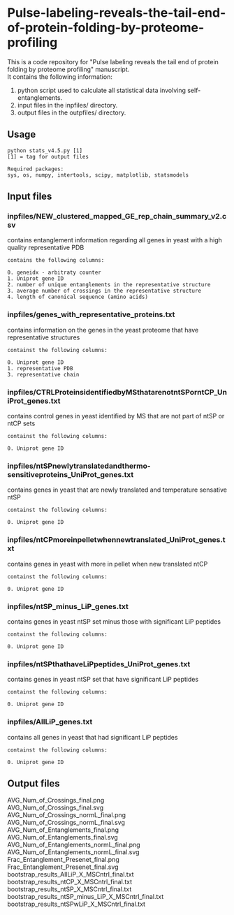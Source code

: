# Pulse-labeling-reveals-the-tail-end-of-protein-folding-by-proteome-profiling
This is a code repository for "Pulse labeling reveals the tail end of protein folding by proteome profiling" manuscript.  
It contains the following information:  
  
1. python script used to calculate all statistical data involving self-entanglements.  
2. input files in the inpfiles/ directory.  
3. output files in the outpfiles/ directory.  

## Usage  
  

    python stats_v4.5.py [1]   
    [1] = tag for output files    

    Required packages: 
    sys, os, numpy, intertools, scipy, matplotlib, statsmodels  

  
## Input files
  
### inpfiles/NEW_clustered_mapped_GE_rep_chain_summary_v2.csv  
contains entanglement information regarding all genes in yeast with a high quality representative PDB  

    contains the following columns:   

    0. geneidx - arbitraty counter  
    1. Uniprot gene ID  
    2. number of unique entanglements in the representative structure  
    3. average number of crossings in the representative structure  
    4. length of canonical sequence (amino acids)   

  
### inpfiles/genes_with_representative_proteins.txt  
contains information on the genes in the yeast proteome that have representative structures  
    
    containst the following columns:   
    
    0. Uniprot gene ID
    1. representative PDB
    3. representative chain

### inpfiles/CTRLProteinsidentifiedbyMSthatarenotntSPorntCP_UniProt_genes.txt  
contains control genes in yeast identified by MS that are not part of ntSP or ntCP sets  
    
    containst the following columns:   
    
    0. Uniprot gene ID
        

### inpfiles/ntSPnewlytranslatedandthermo-sensitiveproteins_UniProt_genes.txt  
contains genes in yeast that are newly translated and temperature sensative ntSP  
    
    containst the following columns:   
    
    0. Uniprot gene ID
        

### inpfiles/ntCPmoreinpelletwhennewtranslated_UniProt_genes.txt  
contains genes in yeast with more in pellet when new translated ntCP  
    
    containst the following columns:   
    
    0. Uniprot gene ID
        

### inpfiles/ntSP_minus_LiP_genes.txt  
contains genes in yeast ntSP set minus those with significant LiP peptides  
    
    containst the following columns:   
    
    0. Uniprot gene ID
        

### inpfiles/ntSPthathaveLiPpeptides_UniProt_genes.txt  
contains genes in yeast ntSP set that have significant LiP peptides  
    
    containst the following columns:   
    
    0. Uniprot gene ID
        

### inpfiles/AllLiP_genes.txt  
contains all genes in yeast that had significant LiP peptides  
    
    containst the following columns:   
    
    0. Uniprot gene ID
        

  
## Output files  
  
AVG_Num_of_Crossings_final.png  
AVG_Num_of_Crossings_final.svg  
AVG_Num_of_Crossings_normL_final.png  
AVG_Num_of_Crossings_normL_final.svg  
AVG_Num_of_Entanglements_final.png  
AVG_Num_of_Entanglements_final.svg  
AVG_Num_of_Entanglements_normL_final.png  
AVG_Num_of_Entanglements_normL_final.svg  
Frac_Entanglement_Presenet_final.png  
Frac_Entanglement_Presenet_final.svg  
bootstrap_results_AllLiP_X_MSCntrl_final.txt  
bootstrap_results_ntCP_X_MSCntrl_final.txt  
bootstrap_results_ntSP_X_MSCntrl_final.txt  
bootstrap_results_ntSP_minus_LiP_X_MSCntrl_final.txt  
bootstrap_results_ntSPwLiP_X_MSCntrl_final.txt  

